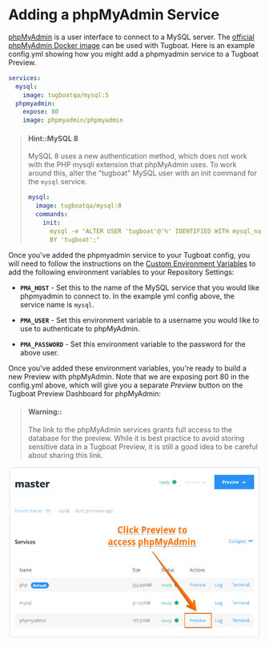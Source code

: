 # Adding a phpMyAdmin Service

[phpMyAdmin](https://www.phpmyadmin.net/) is a user interface to connect to a
MySQL server. The
[official phpMyAdmin Docker image](https://hub.docker.com/r/phpmyadmin/phpmyadmin)
can be used with Tugboat. Here is an example config.yml showing how you might
add a phpmyadmin service to a Tugboat Preview.

```yaml
services:
  mysql:
    image: tugboatqa/mysql:5
  phpmyadmin:
    expose: 80
    image: phpmyadmin/phpmyadmin
```

> #### Hint::MySQL 8
>
> MySQL 8 uses a new authentication method, which does not work with the PHP
> mysqli extension that phpMyAdmin uses. To work around this, alter the
> "tugboat" MySQL user with an init command for the `mysql` service.
>
> ```yaml
> mysql:
>   image: tugboatqa/mysql:8
>   commands:
>     init:
>       mysql -e "ALTER USER 'tugboat'@'%' IDENTIFIED WITH mysql_native_password
>       BY 'tugboat';"
> ```

Once you've added the phpmyadmin service to your Tugboat config, you will need
to follow the instructions on the
[Custom Environment Variables](../../advanced/custom-environment-variables/index.md)
to add the following environment variables to your Repository Settings:

- **`PMA_HOST`** - Set this to the name of the MySQL service that you would like
  phpmyadmin to connect to. In the example yml config above, the service name is
  `mysql`.

- **`PMA_USER`** - Set this environment variable to a username you would like to
  use to authenticate to phpMyAdmin.

- **`PMA_PASSWORD`** - Set this environment variable to the password for the
  above user.

Once you've added these environment variables, you're ready to build a new
Preview with phpMyAdmin. Note that we are exposing port 80 in the config.yml
above, which will give you a separate _Preview_ button on the Tugboat Preview
Dashboard for phpMyAdmin:

> #### Warning::
>
> The link to the phpMyAdmin services grants full access to the database for the
> preview. While it is best practice to avoid storing sensitive data in a
> Tugboat Preview, it is still a good idea to be careful about sharing this
> link.

![Click Preview to access phpMyAdmin](_images/preview.png)

